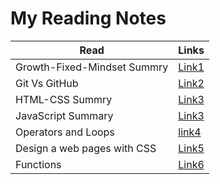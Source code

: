 
# My Reading Notes

Read | Links
---- | -----
Growth-Fixed-Mindset Summry | [Link1](reading-notes/../growth-fixed-mindset.md) 
Git Vs GitHub | [Link2](reading-notes/../git-vs-github.md) 
HTML-CSS Summry | [Link3](reading-notes/../html-css-book-summary.md)
JavaScript Summary | [Link3](reading-notes/../js-summary-read04.md)
Operators and Loops | [link4](reading-notes/../loops-logical.md)
Design a web pages with CSS | [Link5](reading-notes/../design-web-pages-with-css.md)
Functions | [Link6](reading-notes/../functions.md)


